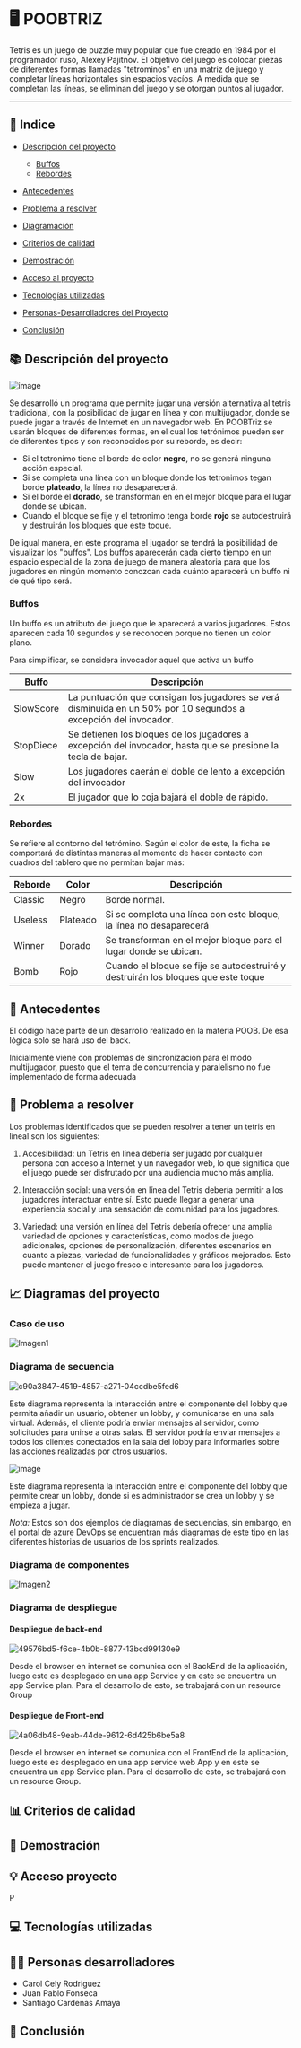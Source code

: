 
# :desktop_computer: POOBTRIZ




Tetris es un juego de puzzle muy popular que fue creado en 1984 por el programador ruso, Alexey Pajitnov. El objetivo del juego es colocar piezas de diferentes formas llamadas "tetrominos" en una matriz de juego y completar líneas horizontales sin espacios vacíos. A medida que se completan las líneas, se eliminan del juego y se otorgan puntos al jugador.

---------------

## :bookmark_tabs: Indice

* [Descripción del proyecto](#Descripción-del-proyecto)

    * [ Buffos](#Buffos)
    * [ Rebordes](#Rebordes)

* [Antecedentes](#Antecedentes)

* [Problema a resolver](#Problema-a-resolver)

* [Diagramación](#Diagramas-del-proyecto)

* [Criterios de calidad](#Criterios-de-calidad)

* [Demostración](#Demostración)

* [Acceso al proyecto](#Acceso-proyecto)

* [Tecnologías utilizadas](#Tecnologías-utilizadas)

* [Personas-Desarrolladores del Proyecto](#Personas-desarrolladores)

* [Conclusión](#Conclusión)

## :books: Descripción del proyecto

![image](https://github.com/carol695/WIKI/assets/63822072/18694fd9-3bfb-42b4-914c-9e81c0a86eec)

Se desarrolló un programa que permite jugar una versión alternativa al tetris tradicional, con la posibilidad de jugar en línea y con multijugador, donde se puede jugar a través de Internet en un navegador web. En POOBTriz se usarán bloques de diferentes formas, en el cual los tetrónimos pueden ser de diferentes tipos y son reconocidos por su reborde, es decir: 

- Si el tetronimo tiene el borde de color **negro**, no se generá ninguna acción especial. 
- Si se completa una línea con un bloque donde los tetronimos tegan borde **plateado**, la línea no desaparecerá. 
- Si el borde el **dorado**, se transforman en en el mejor bloque para el lugar donde se ubican.
- Cuando el bloque se fije y el tetronimo tenga borde **rojo** se autodestruirá y destruirán los bloques que este
toque.

De igual manera, en este programa el jugador se tendrá la posibilidad de visualizar los "buffos". Los buffos aparecerán cada cierto tiempo en un espacio especial de la zona de juego de manera aleatoria para que los jugadores en ningún momento conozcan cada cuánto aparecerá un buffo ni de qué tipo será.


### Buffos
Un buffo es un atributo del juego que le aparecerá a varios jugadores. Estos aparecen cada 10 segundos y se reconocen porque no tienen un color plano.

Para simplificar, se considera invocador aquel que activa un buffo

| Buffo          | Descripción                                                  |
| -------------- | ------------------------------------------------------------ |
| SlowScore| La puntuación que consigan los jugadores se verá disminuida en un 50% por 10 segundos a excepción del invocador. |
| StopDiece      | Se detienen los bloques de los jugadores a excepción del invocador, hasta que se presione la tecla de bajar. |
| Slow           | Los jugadores caerán el doble de lento a excepción del invocador |
| 2x             | El jugador que lo coja bajará el doble de rápido.            |



### Rebordes
Se refiere al contorno del tetrómino. Según el color de este, la ficha se comportará de distintas maneras al momento de hacer contacto con cuadros del tablero que no permitan bajar más:

| Reborde    | Color | Descripción                                                  |
| -------------- | ------------------------------------------------------------ | ------------------------------------------------------------ |
| Classic | Negro | Borde normal. |
| Useless | Plateado | Si se completa una línea con este bloque, la línea no desaparecerá |
| Winner     | Dorado | Se transforman en el mejor bloque para el lugar donde se ubican. |
| Bomb          | Rojo      | Cuando el bloque se fije se autodestruiré y destruirán los bloques que este toque |

## :briefcase: Antecedentes 

El código hace parte de un desarrollo realizado en la materia POOB. De esa lógica solo se hará uso del back.

Inicialmente viene con problemas de sincronización para el modo multijugador, puesto que el tema de concurrencia y paralelismo no fue implementado de forma adecuada


## :nazar_amulet: Problema a resolver 

Los problemas identificados que se pueden resolver a tener un tetris en lineal son los siguientes: 

1. Accesibilidad: un Tetris en línea debería ser jugado por cualquier persona con acceso a Internet y un navegador web, lo que significa que el juego puede ser disfrutado por una audiencia mucho más amplia.

2. Interacción social: una versión en línea del Tetris debería permitir a los jugadores interactuar entre sí. Esto puede llegar a generar una experiencia social y una sensación de comunidad para los jugadores.

3. Variedad: una versión en línea del Tetris debería ofrecer una amplia variedad de opciones y características, como modos de juego adicionales, opciones de personalización, diferentes escenarios en cuanto a piezas, variedad de funcionalidades y gráficos mejorados. Esto puede mantener el juego fresco e interesante para los jugadores. 

## :chart_with_upwards_trend: Diagramas del proyecto 

### Caso de uso 

 ![Imagen1](https://github.com/carol695/WIKI/assets/63822072/aae11fb7-0d16-4d73-84c9-15e1f5857348)
 
### Diagrama de secuencia 


![c90a3847-4519-4857-a271-04ccdbe5fed6](https://github.com/carol695/WIKI/assets/63822072/616fd90a-6877-42f8-af67-d98c4655a11f)

Este diagrama representa la interacción entre el componente del lobby que permita añadir
un usuario, obtener un lobby, y comunicarse en una sala virtual. Además, el cliente podría enviar
mensajes al servidor, como solicitudes para unirse a otras salas. El servidor podría enviar mensajes
a todos los clientes conectados en la sala del lobby para informarles sobre las acciones realizadas
por otros usuarios.

![image](https://github.com/carol695/WIKI/assets/63822072/63c88143-eb8e-485d-8f15-f093513bfcd4)

Este diagrama representa la interacción entre el componente del lobby que permite crear un lobby,
donde si es administrador se crea un lobby y se empieza a jugar. 

*Nota:* Estos son dos ejemplos de diagramas de secuencias, sin embargo, en el portal de azure DevOps se encuentran más diagramas de este tipo en las diferentes historias de usuarios de los sprints realizados.  

### Diagrama de componentes 

![Imagen2](https://github.com/carol695/WIKI/assets/63822072/bcc5b26e-5d04-4f33-8a71-f22ce2d430fa)

### Diagrama de despliegue 

#### Despliegue de back-end

![49576bd5-f6ce-4b0b-8877-13bcd99130e9](https://github.com/carol695/WIKI/assets/63822072/a72b880e-4a5e-4dc0-b86a-889dc502af29)

Desde el browser en internet se comunica con el BackEnd de la aplicación, luego este es desplegado
en una app Service y en este se encuentra un app Service plan. Para el desarrollo de esto, se trabajará
con un resource Group

#### Despliegue de Front-end

![4a06db48-9eab-44de-9612-6d425b6be5a8](https://github.com/carol695/WIKI/assets/63822072/3b5d8f61-ce69-45a1-9598-01ca899282fc)

Desde el browser en internet se comunica con el FrontEnd de la aplicación, luego este es
desplegado en una app service web App y en este se encuentra un app Service plan. Para el
desarrollo de esto, se trabajará con un resource Group. 

## :bar_chart: Criterios de calidad


## :mag_right: Demostración

## :bulb: Acceso proyecto

P
## :computer: Tecnologías utilizadas
## :technologist: Personas desarrolladores

- Carol Cely Rodriguez
- Juan Pablo Fonseca
- Santiago Cardenas Amaya

## :brain: Conclusión 





